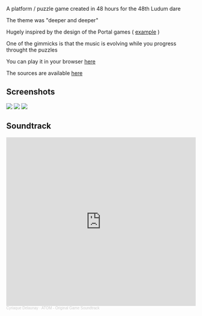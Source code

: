 A platform / puzzle game created in 48 hours for the 48th Ludum dare

The theme was "deeper and deeper"

Hugely inspired by the design of the Portal games ( [example](https://www.youtube.com/watch?v=w5I3VnCHWsU&list=PLyMGF0qA5mH2a0gF-ZSVXVD24tjLM6gwe&index=9) )

One of the gimmicks is that the music is evolving while you progress throught the puzzles

You can play it in your browser [here](https://ld48.netlify.app/)

The sources are available [here](https://github.com/Ciriak/LD48)

## Screenshots

<img src="/images/atom/atom-demo1.png">
<img src="/images/atom/atom-demo2.png">
<img src="/images/atom/atom-demo3.png">

## Soundtrack

<iframe width="100%" height="450" scrolling="no" frameborder="no" allow="autoplay" src="https://w.soundcloud.com/player/?url=https%3A//api.soundcloud.com/playlists/1247958361&color=%234474a4&auto_play=false&hide_related=false&show_comments=true&show_user=true&show_reposts=false&show_teaser=true"></iframe><div style="font-size: 10px; color: #cccccc;line-break: anywhere;word-break: normal;overflow: hidden;white-space: nowrap;text-overflow: ellipsis; font-family: Interstate,Lucida Grande,Lucida Sans Unicode,Lucida Sans,Garuda,Verdana,Tahoma,sans-serif;font-weight: 100;"><a href="https://soundcloud.com/ciriak" title="Cyriaque Delaunay" target="_blank" style="color: #cccccc; text-decoration: none;">Cyriaque Delaunay</a> · <a href="https://soundcloud.com/ciriak/sets/atom-original-game-soundtrack" title="ATOM - Original Game Soundtrack" target="_blank" style="color: #cccccc; text-decoration: none;">ATOM - Original Game Soundtrack</a></div>
